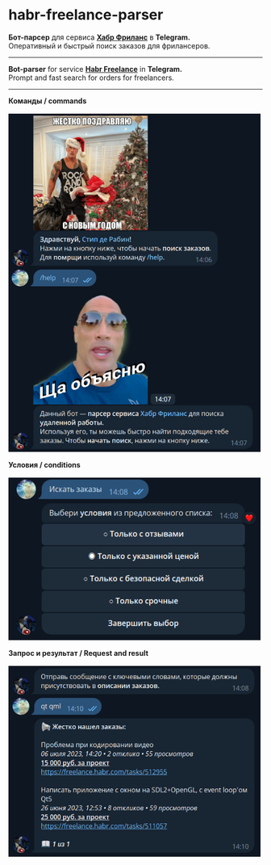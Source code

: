 <h1>habr-freelance-parser</h1>

<b>Бот-парсер</b> для сервиса <b><a href="https://freelance.habr.com">Хабр Фриланс</a></b> в <b>Telegram.</b><br>Оперативный и быстрый поиск заказов для фрилансеров.
<hr>

<b>Bot-parser</b> for service <b><a href="https://freelance.habr.com">Habr Freelance</a></b> in <b>Telegram.</b><br>Prompt and fast search for orders for freelancers.
<hr>

<b>Команды / commands</b><br><br>
<img src="screenshots/screenshot_1.png" width="500">

<b>Условия / conditions</b><br><br>
<img src="screenshots/screenshot_2.png" width="500">

<b>Запрос и результат / Request and result</b><br><br>
<img src="screenshots/screenshot_3.png" width="500">
